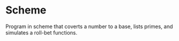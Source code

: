 # Scheme
Program in scheme that coverts a number to a base, lists primes, and simulates a roll-bet functions.
